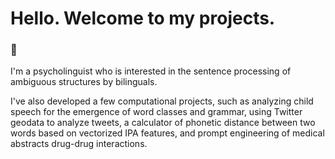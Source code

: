# Hello. Welcome to my projects.
### 🐌
I'm a psycholinguist who is interested in the sentence processing of ambiguous structures by bilinguals.

I've also developed a few computational projects, such as analyzing child speech for the emergence of word classes and grammar, using Twitter geodata to analyze tweets, a calculator of phonetic distance between two words based on vectorized IPA features, and prompt engineering of medical abstracts drug-drug interactions. 

<!--
**V090909/V090909** is a ✨ _special_ ✨ repository because its `README.md` (this file) appears on your GitHub profile.

Here are some ideas to get you started:

- 🔭 I’m currently working on ...
- 🌱 I’m currently learning ...
- 👯 I’m looking to collaborate on ...
- 🤔 I’m looking for help with ...
- 💬 Ask me about ...
- 📫 How to reach me: ...
- 😄 Pronouns: ...
- ⚡ Fun fact: ...
-->
